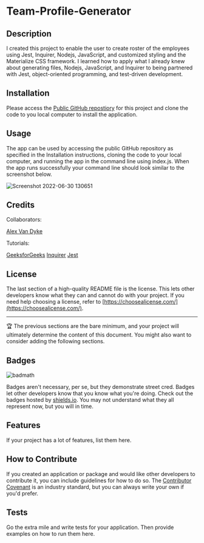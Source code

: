 # Team-Profile-Generator

## Description

I created this project to enable the user to create roster of the employees using Jest, Inquirer, Nodejs, JavaScript, and customized styling and the Materialize CSS framework. I learned how to apply what I already knew about generating files, Nodejs, JavaScript, and Inquirer to being partnered with Jest, object-oriented programming, and test-driven development.

## Installation

Please access the [Public GitHub repostiory](https://github.com/AlexandertheGreat491/Team-Profile-Generator) for this project and clone the code to you local computer to install the application.

## Usage

The app can be used by accessing the public GitHub repository as specified in the Installation instructions, cloning the code to your local computer, and running the app in the command line using index.js. When the app runs successfully your command line should look similar to the screenshot below.


![Screenshot 2022-06-30 130651](https://user-images.githubusercontent.com/64184203/176758943-8c753605-ab42-4af4-91f8-14d2435a00de.jpg)

## Credits

Collaborators:

[Alex Van Dyke](https://github.com/AlexandertheGreat491/Team-Profile-Generator)

Tutorials:

[GeeksforGeeks](https://www.geeksforgeeks.org/node-js-fs-writefile-method/)
[Inquirer](https://www.npmjs.com/package/inquirer#installation)
[Jest](https://jestjs.io/)


## License

The last section of a high-quality README file is the license. This lets other developers know what they can and cannot do with your project. If you need help choosing a license, refer to [https://choosealicense.com/](https://choosealicense.com/).

---

🏆 The previous sections are the bare minimum, and your project will ultimately determine the content of this document. You might also want to consider adding the following sections.

## Badges

![badmath](https://img.shields.io/github/languages/top/lernantino/badmath)

Badges aren't necessary, per se, but they demonstrate street cred. Badges let other developers know that you know what you're doing. Check out the badges hosted by [shields.io](https://shields.io/). You may not understand what they all represent now, but you will in time.

## Features

If your project has a lot of features, list them here.

## How to Contribute

If you created an application or package and would like other developers to contribute it, you can include guidelines for how to do so. The [Contributor Covenant](https://www.contributor-covenant.org/) is an industry standard, but you can always write your own if you'd prefer.

## Tests

Go the extra mile and write tests for your application. Then provide examples on how to run them here.
